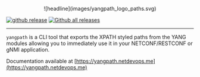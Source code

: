 <nbsp/>
<p style="text-align:center;">![headline](images/yangpath_logo_paths.svg)</p>

[![github release](https://img.shields.io/github/release/hellt/yangpath.svg?style=flat-square&color=00c9ff&labelColor=bec8d2)](https://github.com/hellt/yangpath/releases/)
[![Github all releases](https://img.shields.io/github/downloads/hellt/yangpath/total.svg?style=flat-square&color=00c9ff&labelColor=bec8d2)](https://github.com/hellt/yangpath/releases/)

---

`yangpath` is a CLI tool that exports the XPATH styled paths from the YANG modules allowing you to immediately use it in your NETCONF/RESTCONF or gNMI application.

Documentation available at [https://yangpath.netdevops.me](https://yangpath.netdevops.me)